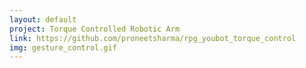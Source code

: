```yaml
---
layout: default
project: Torque Controlled Robotic Arm
link: https://github.com/proneetsharma/rpg_youbot_torque_control
img: gesture_control.gif
---
```

